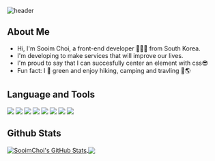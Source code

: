 <div>
  
![header](https://capsule-render.vercel.app/api?&color=3DDC84&height=250&section=header&text=Sooim's&nbsp;GitHub&desc=Hike&nbsp;Own&nbsp;Your&nbsp;Hike!&animation=twinkling&fontAlignY=30&descAlignY=45&fontSize=55)

## About Me
- Hi, I'm Sooim Choi, a front-end developer 👨🏻‍💻 from South Korea.<br> 
- I'm developing to make services that will improve our lives. <br> 
- I'm proud to say that I can succesfully center an element with css😎<br>
- Fun fact: I 💚 green and enjoy hiking, camping and travling 🌲🌎 


## Language and Tools 
  <p>
<img src="https://img.shields.io/badge/Javascript-ffb13b?style=flat&logo=javascript&logoColor=white"/>
<img src="https://img.shields.io/badge/React-61DAFB?style=flat&logo=React&logoColor=white"/>
<img src="https://img.shields.io/badge/Typescript-3178C6?style=flat&logo=typescript&logoColor=white"/>
<img src="https://img.shields.io/badge/Next-black?style=flat&logo=next.js&logoColor=white"/> 
<img src="https://img.shields.io/badge/Redux-764ABC?style=flat&logo=Redux&logoColor=white"/>
<img src="http://img.shields.io/badge/socket.io-010101?style=flat&logo=socket.io&logoColor=white"/>
<img src="https://img.shields.io/badge/git-181717?style=flat&logo=git&logoColor=white">
 <img src="https://img.shields.io/badge/notion-181717?style=flat&logo=notion&logoColor=white">   
</p>
  
## Github Stats
  
<a href="https://github.com/leechoiswim1">
  <img align="center" src="https://github-readme-stats.vercel.app/api?username=leechoiswim1&theme=gotham&show_icons=true)" alt="SooimChoi's GitHub Stats" />
</a>  <a href="https://github.com/leechoiswim1">
  <img align="center" src="https://github-readme-stats.vercel.app/api/top-langs/?username=leechoiswim1&theme=gotham&langs_count=8&show_icons=true&layout=compact" />
</a>  
</div>
